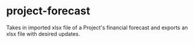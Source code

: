 # project-forecast
Takes in imported xlsx file of a Project's financial forecast and exports an xlsx file with desired updates.
